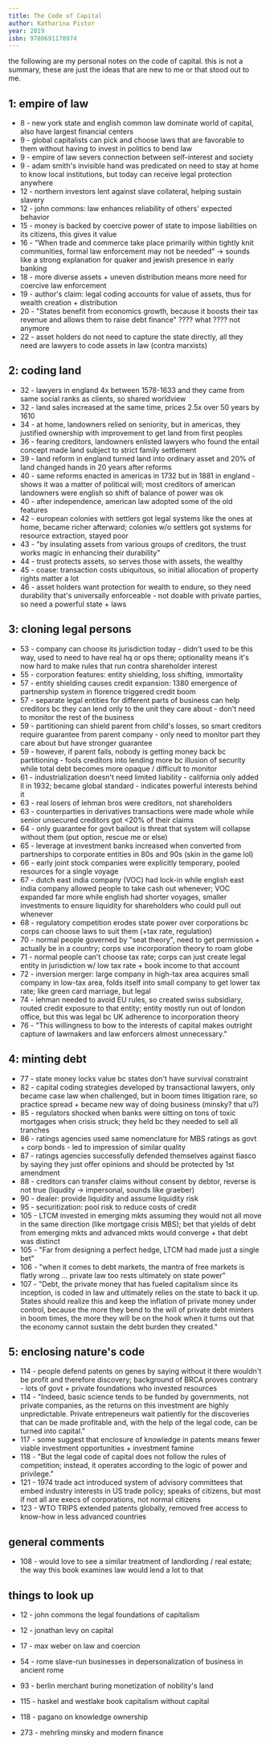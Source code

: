 ```yaml
---
title: The Code of Capital
author: Katharina Pistor
year: 2019
isbn: 9780691178974
---
```


the following are my personal notes on the code of capital. this is not a
summary, these are just the ideas that are new to me or that stood out to me.

## 1: empire of law
- 8 - new york state and english common law dominate world of capital, also have
    largest financial centers
- 9 - global capitalists can pick and choose laws that are favorable to them
    without having to invest in politics to bend law
- 9 - empire of law severs connection between self-interest and society
- 9 - adam smith's invisible hand was predicated on need to stay at home to
    know local institutions, but today can receive legal protection anywhere
- 12 - northern investors lent against slave collateral, helping sustain slavery
- 12 - john commons: law enhances reliability of others' expected behavior
- 15 - money is backed by coercive power of state to impose liabilities on its
    citizens, this gives it value
- 16 - "When trade and commerce take place primarily within tightly knit
    communities, formal law enforcement may not be needed" -> sounds like a
    strong explanation for quaker and jewish presence in early banking
- 18 - more diverse assets + uneven distribution means more need for coercive
    law enforcement
- 19 - author's claim: legal coding accounts for value of assets, thus for
    wealth creation + distribution
- 20 - "States benefit from economics growth, because it boosts their tax
    revenue and allows them to raise debt finance" ???? what ???? not anymore
- 22 - asset holders do not need to capture the state directly, all they need
    are lawyers to code assets in law (contra marxists)

## 2: coding land
- 32 - lawyers in england 4x between 1578-1633 and they came from same social
    ranks as clients, so shared worldview
- 32 - land sales increased at the same time, prices 2.5x over 50 years by 1610
- 34 - at home, landowners relied on seniority, but in americas, they justified
    ownership with improvement to get land from first peoples
- 36 - fearing creditors, landowners enlisted lawyers who found the entail
    concept made land subject to strict family settlement
- 39 - land reform in england turned land into ordinary asset and 20% of land
    changed hands in 20 years after reforms
- 40 - same reforms enacted in americas in 1732 but in 1881 in england - shows
    it was a matter of political will; most creditors of american landowners
    were english so shift of balance of power was ok
- 40 - after independence, american law adopted some of the old features
- 42 - european colonies with settlers got legal systems like the ones at home,
    became richer afterward; colonies w/o settlers got systems for resource
    extraction, stayed poor
- 43 - "by insulating assets from various groups of creditors, the trust works
    magic in enhancing their durability"
- 44 - trust protects assets, so serves those with assets, the wealthy
- 45 - coase: transaction costs ubiquitous, so initial allocation of property
    rights matter a lot
- 46 - asset holders want protection for wealth to endure, so they need
    durability that's universally enforceable - not doable with private parties,
    so need a powerful state + laws

## 3: cloning legal persons
- 53 - company can choose its jurisdiction today - didn't used to be this way,
    used to need to have real hq or ops there; optionality means it's now hard
    to make rules that run contra shareholder interest
- 55 - corporation features: entity shielding, loss shifting, immortality
- 57 - entity shielding causes credit expansion: 1380 emergence of partnership
    system in florence triggered credit boom
- 57 - separate legal entities for different parts of business can help
    creditors bc they can lend only to the unit they care about - don't need to
    monitor the rest of the business
- 59 - partitioning can shield parent from child's losses, so smart creditors
    require guarantee from parent company - only need to monitor part they care
    about but have stronger guarantee
- 59 - however, if parent fails, nobody is getting money back bc partitioning -
    fools creditors into lending more bc illusion of security while total debt
    becomes more opaque / difficult to monitor
- 61 - industrialization doesn't need limited liability - california only added
    ll in 1932; became global standard - indicates powerful interests behind it
- 63 - real losers of lehman bros were creditors, not shareholders
- 63 - counterparties in derivatives transactions were made whole while senior
    unsecured creditors got <20% of their claims
- 64 - only guarantee for govt bailout is threat that system will collapse
    without them (put option, rescue me or else)
- 65 - leverage at investment banks increased when converted from partnerships
    to corporate entities in 80s and 90s (skin in the game lol)
- 66 - early joint stock companies were explicitly temporary, pooled resources
    for a single voyage
- 67 - dutch east india company (VOC) had lock-in while english east india
    company allowed people to take cash out whenever; VOC expanded far more
    while english had shorter voyages, smaller investments to ensure liquidity
    for shareholders who could pull out whenever
- 68 - regulatory competition erodes state power over corporations bc corps can
    choose laws to suit them (+tax rate, regulation)
- 70 - normal people governed by "seat theory", need to get permission +
    actually be in a country; corps use incorporation theory to roam globe
- 71 - normal people can't choose tax rate; corps can just create legal entity
    in jurisdiction w/ low tax rate + book income to that account
- 72 - inversion merger: large company in high-tax area acquires small company
    in low-tax area, folds itself into small company to get lower tax rate; like
    green card marriage, but legal
- 74 - lehman needed to avoid EU rules, so created swiss subsidiary, routed
    credit exposure to that entity; entity mostly run out of london office, but
    this was legal bc UK adherence to incorporation theory
- 76 - "This willingness to bow to the interests of capital makes outright
    capture of lawmakers and law enforcers almost unnecessary."

## 4: minting debt
- 77 - state money locks value bc states don't have survival constraint
- 82 - capital coding strategies developed by transactional lawyers, only became
    case law when challenged, but in boom times litigation rare, so practice
    spread + became new way of doing business (minsky? that u?)
- 85 - regulators shocked when banks were sitting on tons of toxic mortgages
    when crisis struck; they held bc they needed to sell all tranches
- 86 - ratings agencies used same nomenclature for MBS ratings as govt + corp
    bonds - led to impression of similar quality
- 87 - ratings agencies successfully defended themselves against fiasco by
    saying they just offer opinions and should be protected by 1st amendment
- 88 - creditors can transfer claims without consent by debtor, reverse is not
    true (liqudity -> impersonal, sounds like graeber)
- 90 - dealer: provide liquidity and assume liquidity risk
- 95 - securitization: pool risk to reduce costs of credit
- 105 - LTCM invested in emerging mkts assuming they would not all move in the
    same direction (like mortgage crisis MBS); bet that yields of debt from
    emerging mkts and advanced mkts would converge + that debt was distinct
- 105 - "Far from designing a perfect hedge, LTCM had made just a single bet"
- 106 - "when it comes to debt markets, the mantra of free markets is flatly
    wrong ... private law too rests ultimately on state power"
- 107 - "Debt, the private money that has fueled capitalism since its inception,
    is coded in law and ultimately relies on the state to back it up. States
    should realize this and keep the inflation of private money under control,
    because the more they bend to the will of private debt minters in boom
    times, the more they will be on the hook when it turns out that the economy
    cannot sustain the debt burden they created."

## 5: enclosing nature's code
- 114 - people defend patents on genes by saying without it there wouldn't be
    profit and therefore discovery; background of BRCA proves contrary - lots
    of govt + private foundations who invested resources
- 114 - "Indeed, basic science tends to be funded by governments, not private
    companies, as the returns on this investment are highly unpredictable.
    Private entrepeneurs wait patiently for the discoveries that can be made
    profitable and, with the help of the legal code, can be turned into
    capital."
- 117 - some suggest that enclosure of knowledge in patents means fewer viable
    investment opportunities + investment famine
- 118 - "But the legal code of capital does not follow the rules of competition;
    instead, it operates according to the logic of power and privilege."
- 121 - 1974 trade act introduced system of advisory committees that embed
    industry interests in US trade policy; speaks of citizens, but most if not
    all are execs of corporations, not normal citizens
- 123 - WTO TRIPS extended patents globally, removed free access to know-how in
    less advanced countries


## general comments
- 108 - would love to see a similar treatment of landlording / real estate; the
    way this book examines law would lend a lot to that

## things to look up
- 12 - john commons the legal foundations of capitalism
- 12 - jonathan levy on capital
- 17 - max weber on law and coercion
- 54 - rome slave-run businesses in depersonalization of business in ancient
    rome
- 93 - berlin merchant buring monetization of nobility's land
- 115 - haskel and westlake book capitalism without capital
- 118 - pagano on knowledge ownership

- 273 - mehrling minsky and modern finance
